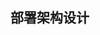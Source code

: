 ## 部署架构设计

<!-- <p class="show-images"><img src="/images/undraw_co-workers_ujs6.svg" width="40%" /></p> -->
